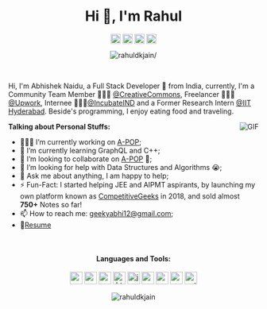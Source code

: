 <h1 align="center">Hi 👋, I'm Rahul</h1>
<p align="center">
<a href=https://codepen.io/rahuldkjain target="blank"><img align="center" src=https://cdn.jsdelivr.net/npm/simple-icons@3.0.1/icons/codepen.svg alt="rahuldkjain" height="20" width="20" /></a>
<a href=https://dev.to/rahuldkjain target="blank"><img align="center" src=https://cdn.jsdelivr.net/npm/simple-icons@3.0.1/icons/dev-dot-to.svg alt="rahuldkjain" height="20" width="20" /></a>
<a href=https://twitter.com/rahuldkjain target="blank"><img align="center" src=https://cdn.jsdelivr.net/npm/simple-icons@3.0.1/icons/twitter.svg alt="rahuldkjain" height="20" width="20" /></a>
<a href=https://linkedin.com/in/rahuldkjain target="blank"><img align="center" src=https://cdn.jsdelivr.net/npm/simple-icons@3.0.1/icons/linkedin.svg alt="rahuldkjain" height="20" width="20" /></a>
</p>

<p align="center"> <img src=https://komarev.com/ghpvc/?username=rahuldkjain alt=rahuldkjain/> </p>

<br/>

Hi, I'm Abhishek Naidu, a Full Stack Developer 🚀 from India, currently, I'm a Community Team Member 🙍🏽‍♂️ [@CreativeCommons](https://github.com/creativecommons), Freelancer 👨🏽‍💻 [@Upwork](https://www.upwork.com/), Internee 👨🏽‍💼[@IncubateIND](https://incubateind.com/) and a Former Research Intern [@IIT Hyderabad](https://iith.ac.in/). Beside's programming, I enjoy eating food and traveling.

  <img align="right" alt="GIF" src="https://media.giphy.com/media/L8K62iTDkzGX6/giphy.gif" />
  
**Talking about Personal Stuffs:**

- 👨🏽‍💻 I’m currently working on [A-POP](https://github.com/abhisheknaiidu/A-POP);
- 🌱 I’m currently learning GraphQL and C++; 
- 👯 I’m looking to collaborate on [A-POP](https://github.com/abhisheknaiidu/A-POP) 🤝;
- 🤔 I’m looking for help with Data Structures and Algorithms 😭;
- 💬 Ask me about anything, I am happy to help;
- ⚡️ Fun-Fact: I started helping JEE and AIPMT aspirants, by launching my own platform known as [CompetitiveGeeks](https://competitivegeeks.wordpress.com/) in 2018, and sold almost **750+** Notes so far!
- 📫 How to reach me: geekyabhi12@gmail.com;
- 📝[Resume](https://drive.google.com/file/d/1TIgJ7rDBUYSkbs_QNcIEttJ5BFaIW3nn/view)

<br>

<h4 align="center">Languages and Tools:</h4>  
<p align="center"><img src=https://konpa.github.io/devicon/devicon.git/icons/vuejs/vuejs-original-wordmark.svg alt=vuejs width="25" height="25"/> <img src=https://konpa.github.io/devicon/devicon.git/icons/react/react-original-wordmark.svg alt=react width="25" height="25"/> <img src=https://konpa.github.io/devicon/devicon.git/icons/css3/css3-original-wordmark.svg alt=css3 width="25" height="25"/> <img src=https://konpa.github.io/devicon/devicon.git/icons/html5/html5-original-wordmark.svg alt=html5 width="25" height="25"/> <img src=https://konpa.github.io/devicon/devicon.git/icons/javascript/javascript-original.svg alt=javascript width="25" height="25"/> <img src=https://konpa.github.io/devicon/devicon.git/icons/mongodb/mongodb-original-wordmark.svg alt=mongodb width="25" height="25"/> <img src=https://konpa.github.io/devicon/devicon.git/icons/postgresql/postgresql-original-wordmark.svg alt=postgresql width="25" height="25"/> <img src=https://konpa.github.io/devicon/devicon.git/icons/sass/sass-original.svg alt=sass width="25" height="25"/> <img src=https://konpa.github.io/devicon/devicon.git/icons/python/python-original-wordmark.svg alt=python width="25" height="25"/></p>
<p align="center"> <img src=https://github-readme-stats.vercel.app/api?username=rahuldkjain&show_icons=true alt=rahuldkjain /> </p>
